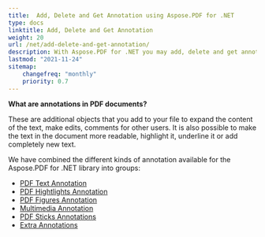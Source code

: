 ```yaml
---
title:  Add, Delete and Get Annotation using Aspose.PDF for .NET
type: docs
linktitle: Add, Delete and Get Annotation
weight: 20
url: /net/add-delete-and-get-annotation/
description: With Aspose.PDF for .NET you may add, delete and get annotation from your PDF file. Check all lists of annotations to resolve your task.
lastmod: "2021-11-24"
sitemap:
    changefreq: "monthly"
    priority: 0.7
---
```


**What are annotations in PDF documents?**

These are additional objects that you add to your file to expand the content of the text, make edits, comments for other users. It is also possible to make the text in the document more readable, highlight it, underline it or add completely new text.

We have combined the different kinds of annotation available for the Aspose.PDF for .NET  library into groups:

- [PDF Text Annotation](/pdf/net/text-annotation/)
- [PDF Hightlights Annotation](/pdf/net/hightlights-annotation/)
- [PDF Figures Annotation](/pdf/net/figures-annotation/)
- [Multimedia Annotation](/pdf/net/multimedia-annotation/)
- [PDF Sticks Annotations](/pdf/net/sticks-annotations/)
- [Extra Annotations](/pdf/net/extra-annotations/)
